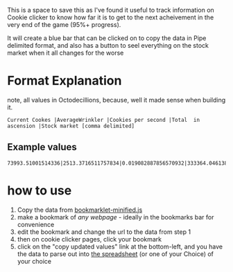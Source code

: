 This is a space to save this as I've found it useful to track information on Cookie clicker to know how far it is to get to the next acheivement in the very end of the game (95%+ progress).

It will create a blue bar that can be clicked on to copy the data in Pipe delimited format, and also has a button to seel everything on the stock market when it all changes for the worse


# Format Explanation
note, all values in Octodecillions, because, well it made sense when building it.  
```
Current Cookes |AverageWrinkler |Cookies per second |Total  in ascension |Stock market [comma delimited]
```
## Example values
```
73993.51001514336|2513.3716511757834|0.019082887856570932|333364.04613863654|0.00,2668.92,1069.95,1531.38,249.01,73.47,0.00,2067.38,0.00,0.00,3836.39,2772.37,0.00,4965.52,3325.96,0.00,0.00,0.00
```

# how to use


1. Copy the data from [bookmarklet-minified.js](https://github.com/sgazard/cookie-clicker-bookmarklet/blob/main/bookmarklet-minified.js)
2. make a bookmark of *any webpage* - ideally in the bookmarks bar for convenience
3. edit the bookmark and change the url to the data from step 1
4. then on cookie clicker pages, click your bookmark
5. click on the "copy updated values" link at the bottom-left, and you have the data to parse out into [the spreadsheet](https://github.com/sgazard/cookie-clicker-bookmarklet/blob/main/Cookie%20clicker%20-%20blank.xlsx) (or one of your Choice) of your choice
